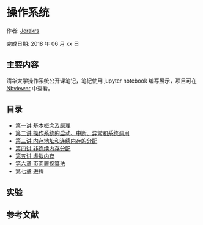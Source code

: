 # 操作系统

作者: [Jerakrs](http://jerakrs.com/)

完成日期: 2018 年 06 月 xx 日

## 主要内容

清华大学操作系统公开课笔记，笔记使用 jupyter notebook 编写展示，项目可在 [Nbviewer]() 中查看。

## 目录

* [第一讲 基本概念及原理](http://nbviewer.jupyter.org/github/JeraKrs/Notes/blob/master/Operating%20System/Chapter01.ipynb)
* [第二讲 操作系统的启动、中断、异常和系统调用](http://nbviewer.jupyter.org/github/JeraKrs/Notes/blob/master/Operating%20System/Chapter02.ipynb)
* [第三讲 内存地址和连续内存的分配](http://nbviewer.jupyter.org/github/JeraKrs/Notes/blob/master/Operating%20System/Chapter03.ipynb)
* [第四讲 非连续内存分配](http://nbviewer.jupyter.org/github/JeraKrs/Notes/blob/master/Operating%20System/Chapter04.ipynb)
* [第五讲 虚拟内存](http://nbviewer.jupyter.org/github/JeraKrs/Notes/blob/master/Operating%20System/Chapter05.ipynb)
* [第六章 页面置换算法](http://nbviewer.jupyter.org/github/JeraKrs/Notes/blob/master/Operating%20System/Chapter06.ipynb)
* [第七章 进程](http://nbviewer.jupyter.org/github/JeraKrs/Notes/blob/master/Operating%20System/Chapter07.ipynb)



## 实验

## 参考文献
